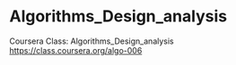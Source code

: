 Algorithms_Design_analysis
==========================
Coursera Class: Algorithms_Design_analysis
https://class.coursera.org/algo-006
